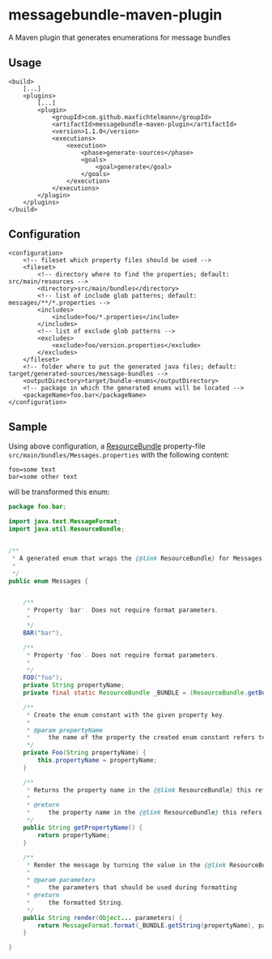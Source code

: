 # messagebundle-maven-plugin
A Maven plugin that generates enumerations for message bundles

## Usage

	<build>
		[...]
		<plugins>
			[...]
			<plugin>
				<groupId>com.github.maxfichtelmann</groupId>
				<artifactId>messagebundle-maven-plugin</artifactId>
				<version>1.1.0</version>
				<executions>
					<execution>
						<phase>generate-sources</phase>
						<goals>
							<goal>generate</goal>
						</goals>
					</execution>
				</executions>
			</plugin>
		</plugins>
	</build>


## Configuration

    <configuration>
        <!-- fileset which property files should be used -->
        <fileset>
            <!-- directory where to find the properties; default: src/main/resources -->
            <directory>src/main/bundles</directory>
            <!-- list of include glob patterns; default: messages/**/*.properties -->
            <includes>
                <include>foo/*.properties</include>
            </includes>
            <!-- list of exclude glob patterns -->
            <excludes>
                <exclude>foo/version.properties</exclude>
            </excludes>
        </fileset>
        <!-- folder where to put the generated java files; default: target/generated-sources/message-bundles -->
        <outputDirectory>target/bundle-enums</outputDirectory>
        <!-- package in which the generated enums will be located -->
        <packageName>foo.bar</packageName>
    </configuration>

## Sample

Using above configuration, a [ResourceBundle](https://docs.oracle.com/javase/7/docs/api/java/util/ResourceBundle.html) property-file `src/main/bundles/Messages.properties` with the following content:

    foo=some text
    bar=some other text


will be transformed this enum:

```java
package foo.bar;

import java.text.MessageFormat;
import java.util.ResourceBundle;


/**
 * A generated enum that wraps the {@link ResourceBundle} for Messages.
 * 
 */
public enum Messages {


    /**
     * Property 'bar'. Does not require format parameters.
     * 
     */
    BAR("bar"),

    /**
     * Property 'foo'. Does not require format parameters.
     * 
     */
    FOO("foo");
    private String propertyName;
    private final static ResourceBundle _BUNDLE = (ResourceBundle.getBundle("messages/Foo"));

    /**
     * Create the enum constant with the given property key.
     * 
     * @param propertyName
     *     the name of the property the created enum constant refers to
     */
    private Foo(String propertyName) {
        this.propertyName = propertyName;
    }

    /**
     * Returns the property name in the {@link ResourceBundle} this refers to.
     * 
     * @return
     *     the property name in the {@link ResourceBundle} this refers to.
     */
    public String getPropertyName() {
        return propertyName;
    }

    /**
     * Render the message by turning the value in the {@link ResourceBundle} into a {@link MessageFormat} and formatting it using the provided parameters.
     * 
     * @param parameters
     *     the parameters that should be used during formatting
     * @return
     *     the formatted String.
     */
    public String render(Object... parameters) {
        return MessageFormat.format(_BUNDLE.getString(propertyName), parameters);
    }

}
```
